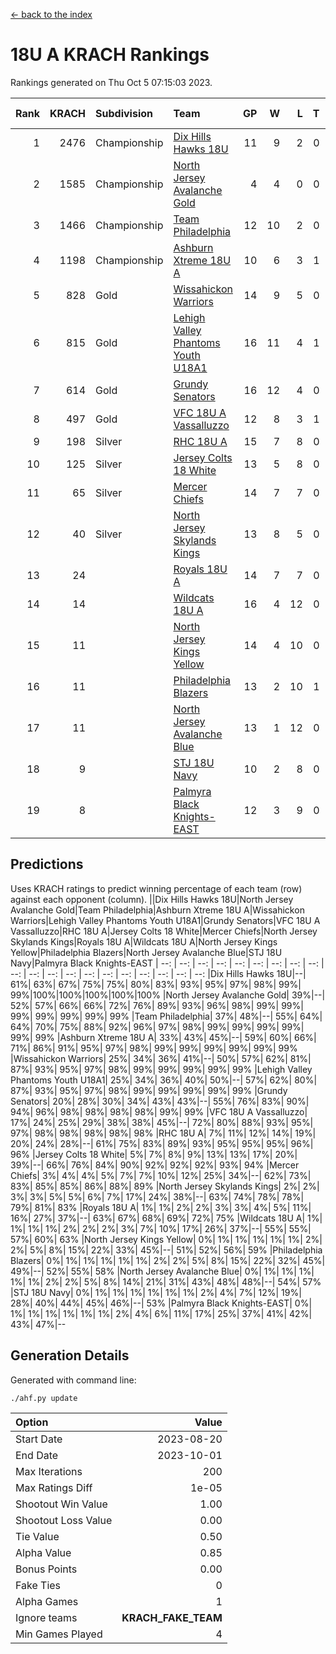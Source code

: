 [<- back to the index](readme.md)
# 18U A KRACH Rankings
Rankings generated on Thu Oct  5 07:15:03 2023.

Rank|KRACH|Subdivision|Team|GP|W|L|T|OTW|OTL|SoS|Exp Wins|Win Diff
---:|---:|:---|:---|---:|---:|---:|---:|---:|---:|---:|---:|---:
1|2476|Championship|[Dix Hills Hawks 18U](https://gamesheetstats.com/seasons/3659/teams/140731/schedule)|11|9|2|0|0|0|630|9.8|-0.0
2|1585|Championship|[North Jersey Avalanche Gold](https://gamesheetstats.com/seasons/3659/teams/140737/schedule)|4|4|0|0|0|0|50|4.9|0.0
3|1466|Championship|[Team Philadelphia](https://gamesheetstats.com/seasons/3659/teams/140745/schedule)|12|10|2|0|0|0|521|10.8|-0.0
4|1198|Championship|[Ashburn Xtreme 18U A](https://gamesheetstats.com/seasons/3659/teams/140730/schedule)|10|6|3|1|1|0|747|7.3|-0.0
5|828|Gold|[Wissahickon Warriors](https://gamesheetstats.com/seasons/3659/teams/140748/schedule)|14|9|5|0|0|0|736|9.8|-0.0
6|815|Gold|[Lehigh Valley Phantoms Youth U18A1](https://gamesheetstats.com/seasons/3659/teams/140734/schedule)|16|11|4|1|0|0|529|12.3|-0.0
7|614|Gold|[Grundy Senators](https://gamesheetstats.com/seasons/3659/teams/140732/schedule)|16|12|4|0|0|0|436|12.8|-0.0
8|497|Gold|[VFC 18U A Vassalluzzo](https://gamesheetstats.com/seasons/3659/teams/140746/schedule)|12|8|3|1|2|1|358|9.3|-0.0
9|198|Silver|[RHC 18U A](https://gamesheetstats.com/seasons/3659/teams/140742/schedule)|15|7|8|0|0|0|575|7.8|-0.0
10|125|Silver|[Jersey Colts 18 White](https://gamesheetstats.com/seasons/3659/teams/140733/schedule)|13|5|8|0|0|2|647|5.9|0.0
11|65|Silver|[Mercer Chiefs](https://gamesheetstats.com/seasons/3659/teams/140735/schedule)|14|7|7|0|0|0|305|7.9|0.0
12|40|Silver|[North Jersey Skylands Kings](https://gamesheetstats.com/seasons/3659/teams/140739/schedule)|13|8|5|0|0|1|140|8.9|0.0
13|24||[Royals 18U A](https://gamesheetstats.com/seasons/3659/teams/140743/schedule)|14|7|7|0|1|0|164|7.9|0.0
14|14||[Wildcats 18U A](https://gamesheetstats.com/seasons/3659/teams/140747/schedule)|16|4|12|0|0|1|331|4.9|0.0
15|11||[North Jersey Kings Yellow](https://gamesheetstats.com/seasons/3659/teams/140738/schedule)|14|4|10|0|1|0|137|4.9|0.0
16|11||[Philadelphia Blazers](https://gamesheetstats.com/seasons/3659/teams/140741/schedule)|13|2|10|1|0|2|299|3.4|0.0
17|11||[North Jersey Avalanche Blue](https://gamesheetstats.com/seasons/3659/teams/140736/schedule)|13|1|12|0|0|0|785|1.9|0.0
18|9||[STJ 18U Navy](https://gamesheetstats.com/seasons/3659/teams/140744/schedule)|10|2|8|0|0|0|340|2.9|0.0
19|8||[Palmyra Black Knights-EAST](https://gamesheetstats.com/seasons/3659/teams/140740/schedule)|12|3|9|0|2|0|167|3.9|0.0

## Predictions
Uses KRACH ratings to predict winning percentage of each team (row) against each opponent (column).
||Dix Hills Hawks 18U|North Jersey Avalanche Gold|Team Philadelphia|Ashburn Xtreme 18U A|Wissahickon Warriors|Lehigh Valley Phantoms Youth U18A1|Grundy Senators|VFC 18U A Vassalluzzo|RHC 18U A|Jersey Colts 18 White|Mercer Chiefs|North Jersey Skylands Kings|Royals 18U A|Wildcats 18U A|North Jersey Kings Yellow|Philadelphia Blazers|North Jersey Avalanche Blue|STJ 18U Navy|Palmyra Black Knights-EAST
| --: | --: | --: | --: | --: | --: | --: | --: | --: | --: | --: | --: | --: | --: | --: | --: | --: | --: | --: | --: 
|Dix Hills Hawks 18U|--| 61%| 63%| 67%| 75%| 75%| 80%| 83%| 93%| 95%| 97%| 98%| 99%| 99%|100%|100%|100%|100%|100%
|North Jersey Avalanche Gold| 39%|--| 52%| 57%| 66%| 66%| 72%| 76%| 89%| 93%| 96%| 98%| 99%| 99%| 99%| 99%| 99%| 99%| 99%
|Team Philadelphia| 37%| 48%|--| 55%| 64%| 64%| 70%| 75%| 88%| 92%| 96%| 97%| 98%| 99%| 99%| 99%| 99%| 99%| 99%
|Ashburn Xtreme 18U A| 33%| 43%| 45%|--| 59%| 60%| 66%| 71%| 86%| 91%| 95%| 97%| 98%| 99%| 99%| 99%| 99%| 99%| 99%
|Wissahickon Warriors| 25%| 34%| 36%| 41%|--| 50%| 57%| 62%| 81%| 87%| 93%| 95%| 97%| 98%| 99%| 99%| 99%| 99%| 99%
|Lehigh Valley Phantoms Youth U18A1| 25%| 34%| 36%| 40%| 50%|--| 57%| 62%| 80%| 87%| 93%| 95%| 97%| 98%| 99%| 99%| 99%| 99%| 99%
|Grundy Senators| 20%| 28%| 30%| 34%| 43%| 43%|--| 55%| 76%| 83%| 90%| 94%| 96%| 98%| 98%| 98%| 98%| 99%| 99%
|VFC 18U A Vassalluzzo| 17%| 24%| 25%| 29%| 38%| 38%| 45%|--| 72%| 80%| 88%| 93%| 95%| 97%| 98%| 98%| 98%| 98%| 98%
|RHC 18U A|  7%| 11%| 12%| 14%| 19%| 20%| 24%| 28%|--| 61%| 75%| 83%| 89%| 93%| 95%| 95%| 95%| 96%| 96%
|Jersey Colts 18 White|  5%|  7%|  8%|  9%| 13%| 13%| 17%| 20%| 39%|--| 66%| 76%| 84%| 90%| 92%| 92%| 92%| 93%| 94%
|Mercer Chiefs|  3%|  4%|  4%|  5%|  7%|  7%| 10%| 12%| 25%| 34%|--| 62%| 73%| 83%| 85%| 85%| 86%| 88%| 89%
|North Jersey Skylands Kings|  2%|  2%|  3%|  3%|  5%|  5%|  6%|  7%| 17%| 24%| 38%|--| 63%| 74%| 78%| 78%| 79%| 81%| 83%
|Royals 18U A|  1%|  1%|  2%|  2%|  3%|  3%|  4%|  5%| 11%| 16%| 27%| 37%|--| 63%| 67%| 68%| 69%| 72%| 75%
|Wildcats 18U A|  1%|  1%|  1%|  1%|  2%|  2%|  2%|  3%|  7%| 10%| 17%| 26%| 37%|--| 55%| 55%| 57%| 60%| 63%
|North Jersey Kings Yellow|  0%|  1%|  1%|  1%|  1%|  1%|  2%|  2%|  5%|  8%| 15%| 22%| 33%| 45%|--| 51%| 52%| 56%| 59%
|Philadelphia Blazers|  0%|  1%|  1%|  1%|  1%|  1%|  2%|  2%|  5%|  8%| 15%| 22%| 32%| 45%| 49%|--| 52%| 55%| 58%
|North Jersey Avalanche Blue|  0%|  1%|  1%|  1%|  1%|  1%|  2%|  2%|  5%|  8%| 14%| 21%| 31%| 43%| 48%| 48%|--| 54%| 57%
|STJ 18U Navy|  0%|  1%|  1%|  1%|  1%|  1%|  1%|  2%|  4%|  7%| 12%| 19%| 28%| 40%| 44%| 45%| 46%|--| 53%
|Palmyra Black Knights-EAST|  0%|  1%|  1%|  1%|  1%|  1%|  1%|  2%|  4%|  6%| 11%| 17%| 25%| 37%| 41%| 42%| 43%| 47%|--

## Generation Details

Generated with command line:
```
./ahf.py update
```

| Option | Value |
| :----- | ----: |
| Start Date | 2023-08-20 |
| End Date | 2023-10-01 |
| Max Iterations | 200 |
| Max Ratings Diff | 1e-05 |
| Shootout Win Value | 1.00 |
| Shootout Loss Value | 0.00 |
| Tie Value | 0.50 |
| Alpha Value | 0.85 |
| Bonus Points | 0.00 |
| Fake Ties | 0 |
| Alpha Games | 1 |
| Ignore teams | __KRACH_FAKE_TEAM__ |
| Min Games Played | 4 |

